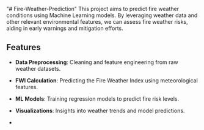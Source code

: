 "# Fire-Weather-Prediction" 
This project aims to predict fire weather conditions using Machine Learning models. By leveraging weather data and other relevant environmental features, we can assess fire weather risks, aiding in early warnings and mitigation efforts.

## Features
- **Data Preprocessing**: Cleaning and feature engineering from raw weather datasets.
- **FWI Calculation**: Predicting the Fire Weather Index using meteorological features.
- **ML Models**: Training regression  models to predict fire risk levels.
- **Visualizations**: Insights into weather trends and model predictions.

- 
